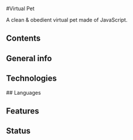 #Virtual Pet

A clean & obedient virtual pet made of JavaScript.

## Contents

## General info

## Technologies

## Languages

## Features

## Status

